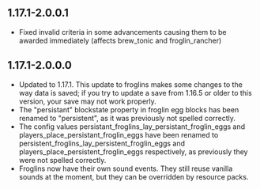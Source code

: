 ## 1.17.1-2.0.0.1
* Fixed invalid criteria in some advancements causing them to be awarded immediately (affects brew_tonic and froglin_rancher)

## 1.17.1-2.0.0.0
* Updated to 1.17.1. This update to froglins makes some changes to the way data is saved; if you try to update a save from 1.16.5 or older to this version, your save may not work properly.
* The "persistant" blockstate property in froglin egg blocks has been renamed to "persistent", as it was previously not spelled correctly.
* The config values persistant_froglins_lay_persistant_froglin_eggs and players_place_persistant_froglin_eggs have been renamed to persistent_froglins_lay_persistent_froglin_eggs and players_place_persistent_froglin_eggs respectively, as previously they were not spelled correctly.
* Froglins now have their own sound events. They still reuse vanilla sounds at the moment, but they can be overridden by resource packs.